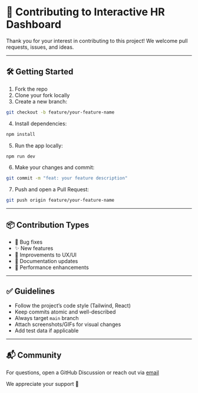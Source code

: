 # 🤝 Contributing to Interactive HR Dashboard

Thank you for your interest in contributing to this project! We welcome pull requests, issues, and ideas.

---

## 🛠 Getting Started

1. Fork the repo
2. Clone your fork locally
3. Create a new branch:
```bash
git checkout -b feature/your-feature-name
```

4. Install dependencies:
```bash
npm install
```

5. Run the app locally:
```bash
npm run dev
```

6. Make your changes and commit:
```bash
git commit -m "feat: your feature description"
```

7. Push and open a Pull Request:
```bash
git push origin feature/your-feature-name
```

---

## 📦 Contribution Types

- 🐛 Bug fixes
- ✨ New features
- 🧪 Improvements to UX/UI
- 📖 Documentation updates
- 🚀 Performance enhancements

---

## ✅ Guidelines

- Follow the project’s code style (Tailwind, React)
- Keep commits atomic and well-described
- Always target `main` branch
- Attach screenshots/GIFs for visual changes
- Add test data if applicable

---

## 📬 Community

For questions, open a GitHub Discussion or reach out via [email](mailto:hr-dashboard@example.com)

We appreciate your support 🙌

